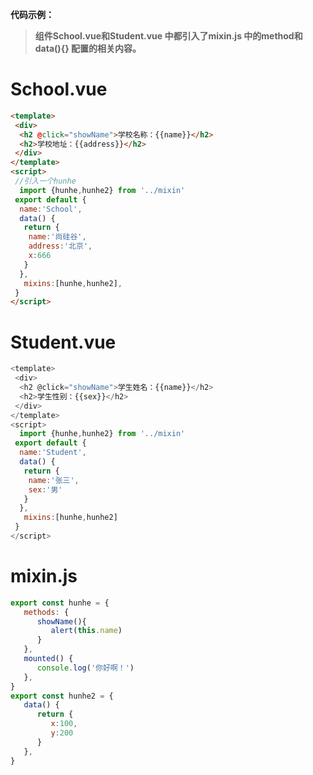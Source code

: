 **代码示例：**

> **组件School.vue和Student.vue 中都引入了mixin.js 中的method和data(){} 配置的相关内容。**


# School.vue

```html
<template>
 <div>
  <h2 @click="showName">学校名称：{{name}}</h2>
  <h2>学校地址：{{address}}</h2>
 </div>
</template>
<script>
 //引入一个hunhe
  import {hunhe,hunhe2} from '../mixin'
 export default {
  name:'School',
  data() {
   return {
    name:'尚硅谷',
    address:'北京',
    x:666
   }
  },
   mixins:[hunhe,hunhe2],
 }
</script>
```

# Student.vue

```javascript
<template>
 <div>
  <h2 @click="showName">学生姓名：{{name}}</h2>
  <h2>学生性别：{{sex}}</h2>
 </div>
</template>
<script>
  import {hunhe,hunhe2} from '../mixin'
 export default {
  name:'Student',
  data() {
   return {
    name:'张三',
    sex:'男'
   }
  },
   mixins:[hunhe,hunhe2]
 }
</script>
```

# mixin.js 

```javascript
export const hunhe = {
   methods: {
      showName(){
         alert(this.name)
      }
   },
   mounted() {
      console.log('你好啊！')
   },
}
export const hunhe2 = {
   data() {
      return {
         x:100,
         y:200
      }
   },
}
```